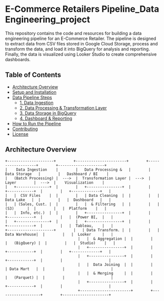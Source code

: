 # E-Commerce Retailers Pipeline_Data Engineering_project

This repository contains the code and resources for building a data engineering pipeline for an E-Commerce Retailer. The pipeline is designed to extract data from CSV files stored in Google Cloud Storage, process and transform the data, and load it into BigQuery for analysis and reporting. Finally, the data is visualized using Looker Studio to create comprehensive dashboards.

## Table of Contents

- [Architecture Overview](#architecture-overview)
- [Setup and Installation](#setup-and-installation)
- [Data Pipeline Steps](#data-pipeline-steps)
  - [1. Data Ingestion](#1-data-ingestion)
  - [2. Data Processing & Transformation Layer](#2-data-processing--transformation-layer)
  - [3. Data Storage in BigQuery](#3-data-storage-in-bigquery)
  - [4. Dashboard & Reporting](#4-dashboard--reporting)
- [How to Run the Pipeline](#how-to-run-the-pipeline)
- [Contributing](#contributing)
- [License](#license)

## Architecture Overview

```plaintext
+---------------------+        +-----------------------+        +-------------------+        +---------------------+
|    Data Ingestion    |        |   Data Processing &   |        |    Data Storage   |        |   Dashboard / BI    |
|   (Batch Processing) |  --->  |  Transformation Layer |  --->  |      Layer        |  --->  |    Visualization    |
|   +---------------+  |        |   +----------------+  |        |   +------------+  |        |   +-------------+   |
|   |  CSV Files    |  |        |   | Data Cleaning  |  |        |   | Data Lake   |  |        |   |  Dashboard   |   |
|   | (Sales, Cust. |  |        |   |  & Filtering   |  |        |   |   (S3)      |  |        |   |  Platform    |   |
|   |  Info, etc.)  |  |        |   +----------------+  |        |   +------------+  |        |   |  (Power BI,  |   |
|   +---------------+  |        |   +----------------+  |        |   +------------+  |        |   |  Tableau,    |   |
+---------------------+        |   | Data Transform. |  |        |   | Data Warehouse|  |        |   |  Looker     |   |
                                 |   |  & Aggregation |  |        |   |   (BigQuery) |  |        |   |  Studio)    |   |
                                 |   +----------------+  |        |   +------------+  |        |   +-------------+   |
                                 |   +----------------+  |        |   +------------+  |        |                     |
                                 |   |  Data Joining  |  |        |   | Data Mart   |  |        |                     |
                                 |   |  & Merging     |  |        |   |   (Parquet) |  |        |                     |
                                 |   +----------------+  |        |   +------------+  |        |                     |
                                 +-----------------------+        +-------------------+        +---------------------+
